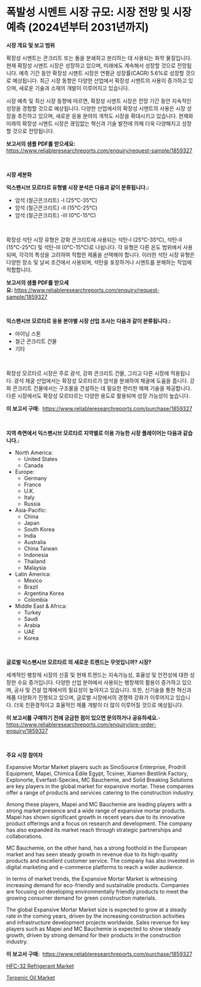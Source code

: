 <p><h1>폭발성 시멘트 시장 규모: 시장 전망 및 시장 예측 (2024년부터 2031년까지)</h1></p><p><strong>시장 개요 및 보고 범위</strong></p>
<p><p>확장성 시멘트는 콘크리트 또는 돌을 분쇄하고 분리하는 데 사용되는 화학 물질입니다. 현재 확장성 시멘트 시장은 성장하고 있으며, 미래에도 계속해서 성장할 것으로 전망됩니다. 예측 기간 동안 확장성 시멘트 시장은 연평균 성장률(CAGR) 5.6%로 성장할 것으로 예상됩니다. 최근 시장 동향은 다양한 산업에서 확장성 시멘트의 사용이 증가하고 있으며, 새로운 기술과 소재의 개발이 이루어지고 있습니다.</p><p>시장 예측 및 최신 시장 동향에 따르면, 확장성 시멘트 시장은 전망 기간 동안 지속적인 성장을 경험할 것으로 예상됩니다. 다양한 산업에서의 확장성 시멘트의 사용은 시장 성장을 추진하고 있으며, 새로운 응용 분야의 개척도 시장을 확대시키고 있습니다. 현재와 미래의 확장성 시멘트 시장은 끊임없는 혁신과 기술 발전에 의해 더욱 다양해지고 성장할 것으로 전망됩니다.</p></p>
<p><strong>보고서의 샘플 PDF를 받으세요:</strong> <a href="https://www.reliableresearchreports.com/enquiry/request-sample/1859327">https://www.reliableresearchreports.com/enquiry/request-sample/1859327</a></p>
<p>&nbsp;</p>
<p><strong>시장 세분화</strong></p>
<p><strong>익스팬시브 모르타르 유형별 시장 분석은 다음과 같이 분류됩니다.:</strong></p>
<p><ul><li>암석 (철근콘크리트) -I (25℃-35℃)</li><li>암석 (철근콘크리트) -II (15℃-25℃)</li><li>암석 (철근콘크리트) -III (0℃-15℃)</li></ul></p>
<p>&nbsp;</p>
<p><p>확장성 석탄 시장 유형은 강화 콘크리트에 사용되는 석탄-I (25℃-35℃), 석탄-II (15℃-25℃) 및 석탄-III (0℃-15℃)로 나뉩니다. 각 유형은 다른 온도 범위에서 사용되며, 각각의 특성을 고려하여 적합한 제품을 선택해야 합니다. 이러한 석탄 시장 유형은 다양한 장소 및 날씨 조건에서 사용되며, 석탄을 포장하거나 시멘트를 분해하는 작업에 적합합니다.</p></p>
<p><strong>보고서의 샘플 PDF를 받으세요:</strong>&nbsp;<a href="https://www.reliableresearchreports.com/enquiry/request-sample/1859327">https://www.reliableresearchreports.com/enquiry/request-sample/1859327</a></p>
<p>&nbsp;</p>
<p><strong> 익스팬시브 모르타르 응용 분야별 시장 산업 조사는 다음과 같이 분류됩니다.:</strong></p>
<p><ul><li>마이닝 스톤</li><li>철근 콘크리트 건물</li><li>기타</li></ul></p>
<p>&nbsp;</p>
<p><p>확장성 모르타르 시장은 주로 광석, 강화 콘크리트 건물, 그리고 다른 시장에 적용됩니다. 광석 채굴 산업에서는 확장성 모르타르가 암석을 분쇄하여 채굴에 도움을 줍니다. 강화 콘크리트 건물에서는 구조물을 건설하는 데 필요한 편리한 해체 기술을 제공합니다. 다른 시장에서도 확장성 모르타르는 다양한 용도로 활용되며 성장 가능성이 높습니다.</p></p>
<p><strong>이 보고서 구매:</strong>&nbsp; <a href="https://www.reliableresearchreports.com/purchase/1859327">https://www.reliableresearchreports.com/purchase/1859327</a></p>
<p>&nbsp;</p>
<p><strong>지역 측면에서 익스팬시브 모르타르 지역별로 이용 가능한 시장 플레이어는 다음과 같습니다.:</strong></p>
<p><ul>
    <li>
        North America:
        <ul>
            <li>United States</li>
            <li>Canada</li>
        </ul>
    </li>
    <li>
        Europe:
        <ul>
            <li>Germany</li>
            <li>France</li>
            <li>U.K.</li>
            <li>Italy</li>
            <li>Russia</li>
        </ul>
    </li>
    <li>
        Asia-Pacific:
        <ul>
            <li>China</li>
            <li>Japan</li>
            <li>South Korea</li>
            <li>India</li>
            <li>Australia</li>
            <li>China Taiwan</li>
            <li>Indonesia</li>
            <li>Thailand</li>
            <li>Malaysia</li>
        </ul>
    </li>
    <li>
        Latin America:
        <ul>
            <li>Mexico</li>
            <li>Brazil</li>
            <li>Argentina Korea</li>
            <li>Colombia</li>
        </ul>
    </li>
    <li>
        Middle East & Africa:
        <ul>
            <li>Turkey</li>
            <li>Saudi</li>
            <li>Arabia</li>
            <li>UAE</li>
            <li>Korea</li>
        </ul>
    </li>
    </ul></p>
<p>&nbsp;</p>
<p><strong>글로벌 익스팬시브 모르타르 의 새로운 트렌드는 무엇입니까? 시장?</strong></p>
<p><p>세계적인 팽창제 시장의 신흥 및 현재 트렌드는 지속가능성, 효율성 및 안전성에 대한 성장한 수요 증가입니다. 다양한 산업 분야에서 사용되는 팽창제의 활용이 증가하고 있으며, 공사 및 건설 업계에서의 필요성이 높아지고 있습니다. 또한, 신기술을 통한 혁신과 제품 다양화가 진행되고 있으며, 글로벌 시장에서의 경쟁력 강화가 이루어지고 있습니다. 더욱 친환경적이고 효율적인 제품 개발이 더 많이 이루어질 것으로 예상됩니다.</p></p>
<p><strong>이 보고서를 구매하기 전에 궁금한 점이 있으면 문의하거나 공유하세요.</strong>- <a href="https://www.reliableresearchreports.com/enquiry/pre-order-enquiry/1859327">https://www.reliableresearchreports.com/enquiry/pre-order-enquiry/1859327</a></p>
<p>&nbsp;</p>
<p><strong>주요 시장 참여자</strong></p>
<p><p>Expansive Mortar Market players such as SinoSource Enterprise, Prodrill Equipment, Mapei, Chimica Edile Egypt, Tcsiner, Xiamen Bestlink Factory, Explonorte, Everfast-Species, MC Bauchemie, and Solid Breaking Solutions are key players in the global market for expansive mortar. These companies offer a range of products and services catering to the construction industry.</p><p>Among these players, Mapei and MC Bauchemie are leading players with a strong market presence and a wide range of expansive mortar products. Mapei has shown significant growth in recent years due to its innovative product offerings and a focus on research and development. The company has also expanded its market reach through strategic partnerships and collaborations.</p><p>MC Bauchemie, on the other hand, has a strong foothold in the European market and has seen steady growth in revenue due to its high-quality products and excellent customer service. The company has also invested in digital marketing and e-commerce platforms to reach a wider audience.</p><p>In terms of market trends, the Expansive Mortar Market is witnessing increasing demand for eco-friendly and sustainable products. Companies are focusing on developing environmentally friendly products to meet the growing consumer demand for green construction materials.</p><p>The global Expansive Mortar Market size is expected to grow at a steady rate in the coming years, driven by the increasing construction activities and infrastructure development projects worldwide. Sales revenue for key players such as Mapei and MC Bauchemie is expected to show steady growth, driven by strong demand for their products in the construction industry.</p></p>
<p><strong>이 보고서 구매:</strong>&nbsp;&nbsp;<a href="https://www.reliableresearchreports.com/purchase/1859327">https://www.reliableresearchreports.com/purchase/1859327</a></p>
<p><p><a href="https://picayune-night-cbd.notion.site/Global-HFC-32-Refrigerant-Market-by-Types-Applications-and-Major-Players-with-Regional-Growth-Rat-a5ece7ba10be480eabf343a4ab925a0e">HFC-32 Refrigerant Market</a></p><p><a href="https://github.com/Hazelklievgspy6vdcsmu106w/Market-Research-Report-List-1/blob/main/terpenic-oil-market.md">Terpenic Oil Market</a></p></p>
